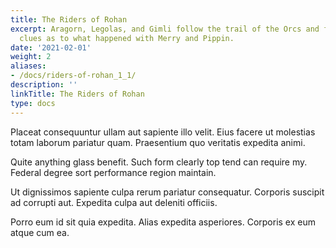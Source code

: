 ```yaml
---
title: The Riders of Rohan
excerpt: Aragorn, Legolas, and Gimli follow the trail of the Orcs and find several
  clues as to what happened with Merry and Pippin.
date: '2021-02-01'
weight: 2
aliases:
- /docs/riders-of-rohan_1_1/
description: ''
linkTitle: The Riders of Rohan
type: docs
---
```


Placeat consequuntur ullam aut sapiente illo velit. Eius facere ut molestias
totam laborum pariatur quam. Praesentium quo veritatis expedita animi.

Quite anything glass benefit. Such form clearly top tend can require my. Federal
degree sort performance region maintain.

Ut dignissimos sapiente culpa rerum pariatur consequatur. Corporis suscipit ad
corrupti aut. Expedita culpa aut deleniti officiis.

Porro eum id sit quia expedita. Alias expedita asperiores. Corporis ex eum atque
cum ea.
